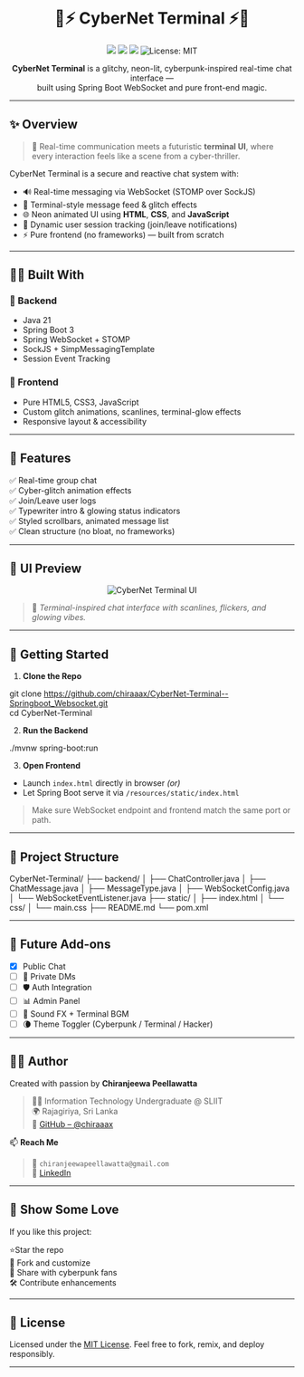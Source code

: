 <h1 align="center">🧠⚡ CyberNet Terminal ⚡🧠</h1>
<p align="center">
  <img src="https://img.shields.io/badge/Built%20With-Spring%20Boot%20%26%20WebSocket-green?style=flat-square"/>
  <img src="https://img.shields.io/badge/Live-Real--Time%20Chat-blue?style=flat-square"/>
  <img src="https://img.shields.io/badge/UI-Cyberpunk%20Glitch%20Style-purple?style=flat-square"/>
  <img src="https://img.shields.io/badge/License-MIT-blue.svg" alt="License: MIT"/>
</p>

<p align="center">
  <b>CyberNet Terminal</b> is a glitchy, neon-lit, cyberpunk-inspired real-time chat interface — <br>
  built using Spring Boot WebSocket and pure front-end magic.
</p>

---

## ✨ Overview

> 💬 Real-time communication meets a futuristic **terminal UI**, where every interaction feels like a scene from a cyber-thriller.

CyberNet Terminal is a secure and reactive chat system with:

- 🔊 Real-time messaging via WebSocket (STOMP over SockJS)
- 🧪 Terminal-style message feed & glitch effects
- 🌐 Neon animated UI using **HTML**, **CSS**, and **JavaScript**
- 🧍 Dynamic user session tracking (join/leave notifications)
- ⚡️ Pure frontend (no frameworks) — built from scratch

---

## 🧑‍💻 Built With

### 🔹 Backend
- Java 21
- Spring Boot 3
- Spring WebSocket + STOMP
- SockJS + SimpMessagingTemplate
- Session Event Tracking

### 🔹 Frontend
- Pure HTML5, CSS3, JavaScript
- Custom glitch animations, scanlines, terminal-glow effects
- Responsive layout & accessibility

---

## 🧬 Features

✅ Real-time group chat  
✅ Cyber-glitch animation effects  
✅ Join/Leave user logs  
✅ Typewriter intro & glowing status indicators  
✅ Styled scrollbars, animated message list  
✅ Clean structure (no bloat, no frameworks)

---

## 🌈 UI Preview

<p align="center">
  <img src="https://github.com/chiraaax/CyberNet-Terminal--Springboot_Websocket/blob/main/GIF.gif" alt="CyberNet Terminal UI"/>
</p>



> 👾 *Terminal-inspired chat interface with scanlines, flickers, and glowing vibes.*

---

## 🚀 Getting Started

1. **Clone the Repo**

git clone https://github.com/chiraaax/CyberNet-Terminal--Springboot_Websocket.git <br>
cd CyberNet-Terminal


2. **Run the Backend**


./mvnw spring-boot:run


3. **Open Frontend**

* Launch `index.html` directly in browser
  *(or)*
* Let Spring Boot serve it via `/resources/static/index.html`

> Make sure WebSocket endpoint and frontend match the same port or path.

---

## 📁 Project Structure


CyberNet-Terminal/
├── backend/
│   ├── ChatController.java
│   ├── ChatMessage.java
│   ├── MessageType.java
│   ├── WebSocketConfig.java
│   └── WebSocketEventListener.java
├── static/
│   ├── index.html
│   └── css/
│       └── main.css
├── README.md
└── pom.xml


---

## 🔮 Future Add-ons

* [x] Public Chat
* [ ] 🔐 Private DMs
* [ ] 🛡️ Auth Integration
* [ ] 📊 Admin Panel
* [ ] 🎵 Sound FX + Terminal BGM
* [ ] 🌘 Theme Toggler (Cyberpunk / Terminal / Hacker)

---

## 👨‍🎓 Author

Created with passion by **Chiranjeewa Peellawatta** <br>
> 🧑‍💻 Information Technology Undergraduate @ SLIIT <br>
> 🌍 Rajagiriya, Sri Lanka <br>
> 🔗 [GitHub – @chiraaax](https://github.com/chiraaax) <br>

📫 **Reach Me** <br>
> 📧 `chiranjeewapeellawatta@gmail.com` <br>
> 🔗 [LinkedIn](www.linkedin.com/in/chiranjeewa-peellawatta)

---

## 🌟 Show Some Love

If you like this project:

⭐Star the repo <br>
🍴 Fork and customize <br>
🧠 Share with cyberpunk fans <br>
🛠️ Contribute enhancements <br>

---

## 📜 License

Licensed under the [MIT License](LICENSE).
Feel free to fork, remix, and deploy responsibly.

---
